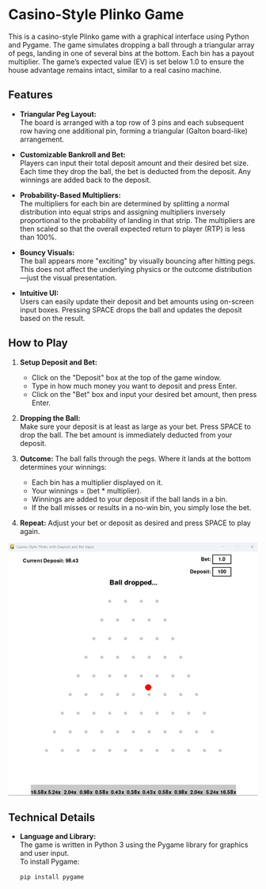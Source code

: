 # Casino-Style Plinko Game

This is a casino-style Plinko game with a graphical interface using Python and Pygame. The game simulates dropping a ball through a triangular array of pegs, landing in one of several bins at the bottom. Each bin has a payout multiplier. The game’s expected value (EV) is set below 1.0 to ensure the house advantage remains intact, similar to a real casino machine.

## Features

- **Triangular Peg Layout:**  
  The board is arranged with a top row of 3 pins and each subsequent row having one additional pin, forming a triangular (Galton board-like) arrangement.
  
- **Customizable Bankroll and Bet:**  
  Players can input their total deposit amount and their desired bet size. Each time they drop the ball, the bet is deducted from the deposit. Any winnings are added back to the deposit.
  
- **Probability-Based Multipliers:**  
  The multipliers for each bin are determined by splitting a normal distribution into equal strips and assigning multipliers inversely proportional to the probability of landing in that strip. The multipliers are then scaled so that the overall expected return to player (RTP) is less than 100%.

- **Bouncy Visuals:**  
  The ball appears more "exciting" by visually bouncing after hitting pegs. This does not affect the underlying physics or the outcome distribution—just the visual presentation.

- **Intuitive UI:**  
  Users can easily update their deposit and bet amounts using on-screen input boxes. Pressing SPACE drops the ball and updates the deposit based on the result.

## How to Play

1. **Setup Deposit and Bet:**  
   - Click on the "Deposit" box at the top of the game window.
   - Type in how much money you want to deposit and press Enter.
   - Click on the "Bet" box and input your desired bet amount, then press Enter.
   
2. **Dropping the Ball:**  
   Make sure your deposit is at least as large as your bet. Press SPACE to drop the ball. The bet amount is immediately deducted from your deposit.

3. **Outcome:**
   The ball falls through the pegs. Where it lands at the bottom determines your winnings:
   - Each bin has a multiplier displayed on it.
   - Your winnings = (bet * multiplier).
   - Winnings are added to your deposit if the ball lands in a bin.
   - If the ball misses or results in a no-win bin, you simply lose the bet.
   
4. **Repeat:**
   Adjust your bet or deposit as desired and press SPACE to play again.

<img src="image.png" width="800" height="512">

## Technical Details

- **Language and Library:**  
  The game is written in Python 3 using the Pygame library for graphics and user input.  
  To install Pygame:  
  ```bash
  pip install pygame
